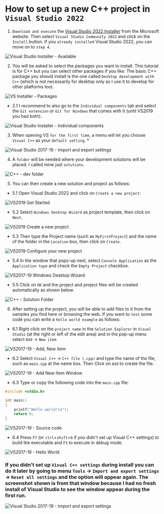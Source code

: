 # How to set up a new C++ project in `Visual Studio 2022`

1. `Download and execute` the [Visual Studio 2022 Installer](https://visualstudio.microsoft.com/vs/community/) from the Microsoft website. Then select `Visual Studio Community 2022` and click on the `Install` button. If you `already installed` Visual Studio 2022, you can move on to `step 4`.

![Visual Studio Installer - Available](https://github.com/asm128/hdtree/assets/26621255/9ba87843-f8fa-4f70-ab8b-dbbc4c8e9efc)

2. You will be asked to select the packages you want to install. This tutorial is for C++ but you can select other packages if you like. The basic C++ package you should install is the one called `Desktop development with C++` (which is not necessarily for desktop only as I use it to develop for other platforms too).

![VS Installer - Packages](https://github.com/asm128/hdtree/assets/26621255/98171a10-7667-476e-a988-39f4cbcce5c1)

- 2.1 I recommend to also go to the `Individual components` tab and select the `Git extension` or `Git for Windows` that comes with it (until VS2019 you had both).

![Visual Studio Installer - Individual components](https://github.com/asm128/hdtree/assets/26621255/d7a5b714-09d7-48ef-b1a3-fdb32bcb7109)

3. When opening VS `for the first time`, a menu will let you choose `Visual C++` as your `default setting`. *

![Visual Studio 2017-19 - Import and export settings](https://github.com/asm128/hdtree/assets/26621255/29fb6ada-1730-4248-8d99-22f4c9b1b25c)

4. A `folder` will be needed where your development solutions will be placed. I called mine just `solutions`.

![C++ - dev folder](https://github.com/asm128/hdtree/assets/26621255/4be97e35-4cc5-4d69-9670-eb4467e4ada1)

5. You can then create a new solution and project as follows:

- 5.1 Open Visual Studio 2022 and click on `Create a new project`:

![VS2019 Get Started](https://github.com/asm128/hdtree/assets/26621255/96730941-675f-4f4f-a2d0-40a87e2ae122)

- 5.2 Select `Windows Desktop Wizard` as project template, then click on `Next`. 

![VS2019 Create a new project](https://github.com/asm128/hdtree/assets/26621255/28183e10-1912-4db6-9dc1-8e8187ecdc27)

- 5.3 Then type the Project name (such as `MyFirstProject`) and the name of the folder in the `Location` box, then click on `Create`. 

![VS2019 Configure your new project](https://github.com/asm128/hdtree/assets/26621255/308883bb-630a-4d71-ac47-db5fb94d53a9)

- 5.4 In the window that pops-up next, select `Console Application` as the `Application type` and check the `Empty Project` checkbox.

![VS2017-19 Windows Desktop Wizard](https://github.com/asm128/hdtree/assets/26621255/b4abad12-5380-4d5b-8eea-4bc2373b0422)

- 5.5 Click on `OK` and the project and project files will be created automatically as shown below.

![C++ - Solution Folder](https://github.com/asm128/hdtree/assets/26621255/109aae71-cc8c-4f1f-ad9b-c1cdc84b0bdc)

6. After setting up the project, you will be able to add files to it from the samples you find here or browsing the web. If you want to `test` some code you can write a `hello world example` as follows:

- 6.1 Right click on the `project name` in the `Solution Explorer` in `Visual Studio` (at the right or left of the edit area) and in the pop-up menu select `Add` -> `New item`

![VS2017-19 - Add, New item](https://github.com/asm128/hdtree/assets/26621255/cd232830-5638-4277-86c9-d57de8215c39)

- 6.2 Select `Visual C++` -> `C++ file (.cpp)` and type the name of the file, such as `main.cpp` at the name box. Then Click on `Add` to create the file.

![VS2017-19 - Add New Item Window](https://github.com/asm128/hdtree/assets/26621255/bbfba0fe-748e-4203-9d9e-fe336c5b6b2b)

- 6.3 Type or copy the following code into the `main.cpp` file:

```cpp
#include <stdio.h>

int main()
{
    printf("Hello world!\n");
    return 0;
}
```

![VS2017-19 - Source code](https://github.com/asm128/hdtree/assets/26621255/056e2787-1569-4f70-b16c-e2bb80449902)

- 6.4 Press `F7` (or `ctrl`+`shift`+`b` if you didn't set up Visual C++ settings) to build the executable and `F5` to execute in debug mode. 

![VS2017-19 - Hello World](https://github.com/asm128/hdtree/assets/26621255/0e3d8b0b-7d55-451a-84a8-a520685f68a7)

### If you didn't set up `Visual C++ settings` during install you can do it later by going to menu `Tools` -> `Import and export settings` -> `Reset all settings` and the option will appear again. The screenshot shown is from that window because I had no fresh install of Visual Studio to see the window appear during the first run. 

![Visual Studio 2017-19 - Import and export settings](https://github.com/asm128/hdtree/assets/26621255/9edc33bc-d1a1-45f6-b9f7-1e2dc05e65e0)
